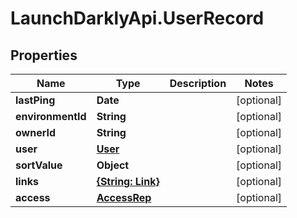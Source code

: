 # LaunchDarklyApi.UserRecord

## Properties

Name | Type | Description | Notes
------------ | ------------- | ------------- | -------------
**lastPing** | **Date** |  | [optional] 
**environmentId** | **String** |  | [optional] 
**ownerId** | **String** |  | [optional] 
**user** | [**User**](User.md) |  | [optional] 
**sortValue** | **Object** |  | [optional] 
**links** | [**{String: Link}**](Link.md) |  | [optional] 
**access** | [**AccessRep**](AccessRep.md) |  | [optional] 


